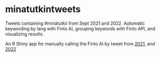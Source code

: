# minatutkintweets

Tweets containing #minätutkii from Sept 2021 and 2022. Automatic keywording by lang with Finto AI, grouping keywords with Finto API, and visualizing results.

An R Shiny app for manually calling the Finto AI by tweet from [2021](https://ttso.shinyapps.io/minatutkintweets/), and [2022](https://ttso.shinyapps.io/minatutkintweets2022/)